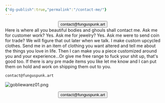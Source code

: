 ```yaml
---
{"dg-publish":true,"permalink":"/contact-me/"}
---
```




<div style="display: flex; justify-content: center; cursor:pointer;">
	<a>
		<button>contact@funguspunk.art</button>
	</a>
</div>
Here is where all you beautiful bodies and ghouls shall contact me. Ask me for customer work? Yes. Ask me for jewelry? Yes. Ask me were to send coin for trade? We will figure that out later when we talk. I make custom upcycled clothes. Send me in an item of clothing you want altered and tell me about the things you love in life. Then I can make you a piece customized around you and your experience...Or give me free range to fuck your shit up, that's good too. If there is any pre made items you like let me know and I can put them on hold and work on shipping them out to you.

``
contact@funguspunk.art
``

![gobliewarez01.png](/img/user/Images/gobliewarez01.png)

<div style="display: flex; justify-content: center; cursor:pointer;">
	<a>
		<button>contact@funguspunk.art</button>
	</a>
</div>